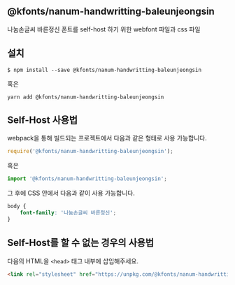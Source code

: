 
@kfonts/nanum-handwritting-baleunjeongsin
---------------------

나눔손글씨 바른정신 폰트를 self-host 하기 위한 webfont 파일과 css 파일

설치
----

```
$ npm install --save @kfonts/nanum-handwritting-baleunjeongsin
```

혹은

```
yarn add @kfonts/nanum-handwritting-baleunjeongsin
```

Self-Host 사용법
---------------

webpack을 통해 빌드되는 프로젝트에서 다음과 같은 형태로 사용 가능합니다.

```js
require('@kfonts/nanum-handwritting-baleunjeongsin');
```

혹은

```js
import '@kfonts/nanum-handwritting-baleunjeongsin';
```

그 후에 CSS 안에서 다음과 같이 사용 가능합니다.

```css
body {
    font-family: '나눔손글씨 바른정신';
}
```

Self-Host를 할 수 없는 경우의 사용법
--------------------------------

다음의 HTML을 `<head>` 태그 내부에 삽입해주세요.

```html
<link rel="stylesheet" href="https://unpkg.com/@kfonts/nanum-handwritting-baleunjeongsin/index.css" />
```

